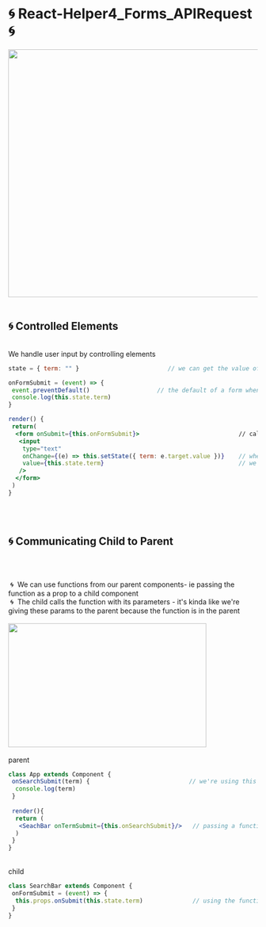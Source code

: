 # 🌀 React-Helper4_Forms_APIRequest 🌀

<img src="https://sunscrapers.com/blog/wp-content/uploads/2018/11/1__DOHv30w-0eI-Ysz5U47Yg.png" height=500 width=900>
<br>
<br>

<h2>🌀 Controlled Elements</h2>
<br>
We handle user input by controlling elements

```jsx
state = { term: "" }                         // we can get the value of input and put it in our state so we can use it 

onFormSubmit = (event) => {
 event.preventDefault()                   // the default of a form when pressing enter is to send it to the back-end; we don't want this
 console.log(this.state.term)
}

render() {
 return(
  <form onSubmit={this.onFormSubmit}>                            // calls onFormSubmit; we're passing a reference to the callback so no () 
   <input 
    type="text"
    onChange={(e) => this.setState({ term: e.target.value })}    // when the input changes we put the value to our state
    value={this.state.term}                                      // we do this so we always have control of the value input; for UI 
   />
  </form>
 )
}
```
<br>
<br>

<h2>🌀 Communicating Child to Parent</h2>
<br>
<br>

&nbsp;🌀&nbsp; We can use functions from our parent components- ie passing the function as a prop to a child component<br>
&nbsp;🌀&nbsp; The child calls the function with its parameters - it's kinda like we're giving these params to the parent because the function is in the parent<br>
<br>
<img src="https://miro.medium.com/max/790/0*Xzkw0-T4Uea3d5Yh.png" height=250 width=400>
<br>
<br>
parent

```jsx
class App extends Component {
 onSearchSubmit(term) {                            // we're using this with params from child
  console.log(term)
 }
 
 render(){
  return (
   <SeachBar onTermSubmit={this.onSearchSubmit}/>   // passing a function to child
  )
 }
}
```

<br>
child

```jsx
class SearchBar extends Component {
 onFormSubmit = (event) => {
  this.props.onSubmit(this.state.term)              // using the function from <App/> 
 }
}
```
